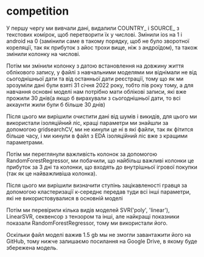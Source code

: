 # competition

У першу чергу ми вивчали дані, видалили COUNTRY_ і SOURCE_ з текстових комірок, щоб перетворити їх у числові.  Змінили ios на 1 і android на 0 (замінили саме в такому порядку, щоб не було зворотної кореляції, так як прибуток з айос трохи вище, ніж з андроїдом), та також змінили колонку на числові.
  
Потім ми змінили колонку з датою встановлення на довжину життя облікового запису, у файлі з навчальними моделями ми віднімали не від сьогоднішньої дати та від останньої дати реєстрації, тому що як ми зрозуміли дані були взяті 31 січня 2022 року, тобто пів року тому, а для навчання основні моделі нам потрібно мати облікові записи, які вже прожили 30 днів(а якщо б вирахували з сьогоднішньої дати, то всі аккаунти жили були б більше 30 днів)

Після цього ми вирішили очистити дані від шумів і викидів, для цього ми використали ізоляційний ліс, кращі параметри ми знайшли за допомогою gridsearchCV, ми не кинули це ні в які файли, так як фітится  більше часу, і ми кинули в файл з EDA ізоляційний ліс вже з кращими параметрами.

Потім ми переглянули важливість колонок за допомогою RandomForestRegressor, ми побачили, що найбільш важливі колонки це прибуток за 3 дні та колонки, що входять до внутрішньої ігрової покупки (так як це найважливіша колонка).

Після цього ми вирішили визначити ступінь зацікавленості гравця за допомогою кластеризації  к-середнє передав туди всі інші параметри, які не використовувалися в основній моделі

Потім ми перевірили кілька видів моделей SVR('poly', 'linear'), LinearSVR, секвенсор з тензором та інші, але найкращі показники показали RandomForestRegressor, тому ми використали його.

Оскільки файл моделі важив 1.5 gb мы не змогли завантажити його на GitHub, тому нижче залишаємо посилання на Google Drive, в якому буде збережена модель. 

